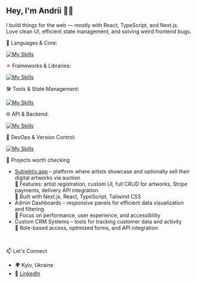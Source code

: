 ## Hey, I'm Andrii 👨‍💻
I build things for the web — mostly with React, TypeScript, and Next.js.  
Love clean UI, efficient state management, and solving weird frontend bugs.

🧠 Languages & Core:

[![My Skills](https://skillicons.dev/icons?i=ts,js,html,css,sass&theme=dark)](https://skillicons.dev)

⚛️ Frameworks & Libraries:

[![My Skills](https://skillicons.dev/icons?i=react,nextjs,redux,tailwind,styledcomponents,bootstrap,graphql&theme=dark)](https://skillicons.dev)

🛠️ Tools & State Management:

[![My Skills](https://skillicons.dev/icons?i=vite,webpack&theme=dark)](https://skillicons.dev)

🌐 API & Backend:

[![My Skills](https://skillicons.dev/icons?i=docker,prisma,postgres&theme=dark)](https://skillicons.dev)

🧪 DevOps & Version Control:

[![My Skills](https://skillicons.dev/icons?i=git,github,githubactions&theme=dark)](https://skillicons.dev)

🧩 Projects worth checking

- [Subjektiv.app](https://www.subjektiv.app) – platform where artists showcase and optionally sell their digital artworks via auction  
  🔹 Features: artist registration, custom UI, full CRUD for artworks, Stripe payments, delivery API integration  
  🔹 Built with Next.js, React, TypeScript, Tailwind CSS
- Admin Dashboards – responsive panels for efficient data visualization and filtering  
  🔹 Focus on performance, user experience, and accessibility 
- Custom CRM Systems – tools for tracking customer data and activity  
  🔹 Role-based access, optimized forms, and API integration

<br>

📫 Let's Connect

- 🌍 Kyiv, Ukraine   
- 🔗 [LinkedIn](https://www.linkedin.com/in/andrii-krashennikov-6726001b4/)  

